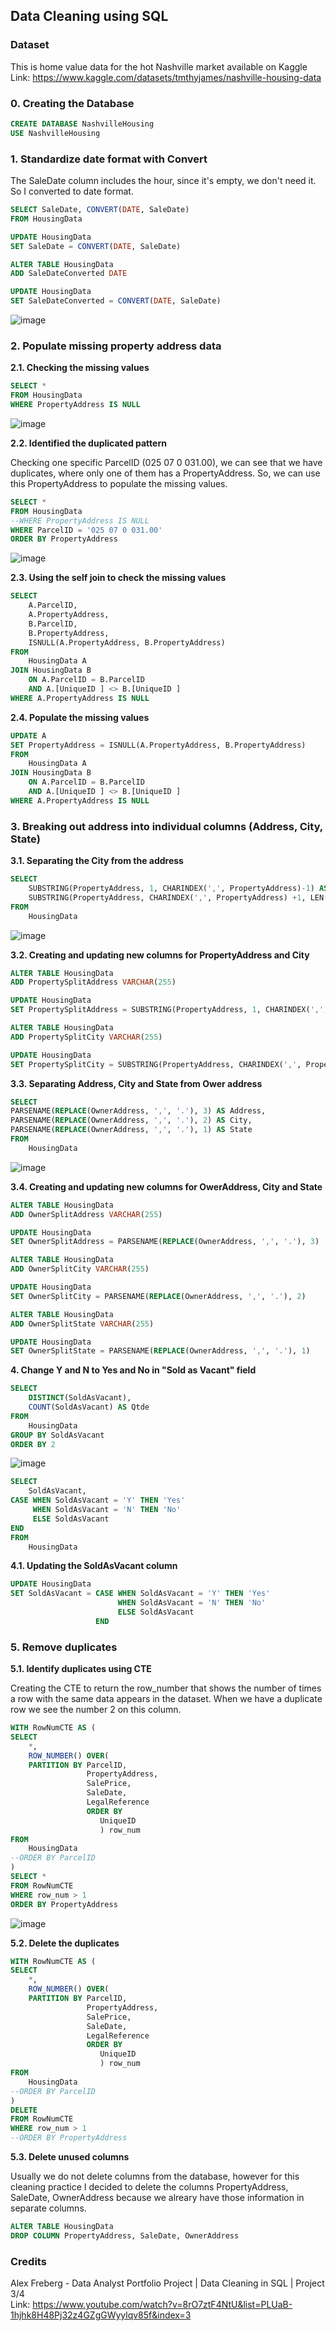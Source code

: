 ## Data Cleaning using SQL

### Dataset
This is home value data for the hot Nashville market available on Kaggle <br>
Link: https://www.kaggle.com/datasets/tmthyjames/nashville-housing-data

### 0. Creating the Database
```sql
CREATE DATABASE NashvilleHousing
USE NashvilleHousing
```

### 1. Standardize date format with Convert

The SaleDate column includes the hour, since it's empty, we don't need it. So I converted to date format.

```sql
SELECT SaleDate, CONVERT(DATE, SaleDate) 
FROM HousingData

UPDATE HousingData
SET SaleDate = CONVERT(DATE, SaleDate)

ALTER TABLE HousingData
ADD SaleDateConverted DATE

UPDATE HousingData
SET SaleDateConverted = CONVERT(DATE, SaleDate)
```
![image](https://user-images.githubusercontent.com/100388639/195446756-f7a343a7-b853-48c4-9581-bdbd855d7ba8.png)

### 2. Populate missing property address data

**2.1. Checking the missing values**

```sql
SELECT *
FROM HousingData
WHERE PropertyAddress IS NULL
```
![image](https://user-images.githubusercontent.com/100388639/195454241-adf3d8ff-b068-4d66-bf85-0518a05e682f.png)

**2.2. Identified the duplicated pattern**

Checking one specific ParcelID (025 07 0 031.00), we can see that we have duplicates, where only one of them has a PropertyAddress. So, we can use this PropertyAddress to populate the missing values.

```sql
SELECT *
FROM HousingData
--WHERE PropertyAddress IS NULL
WHERE ParcelID = '025 07 0 031.00'
ORDER BY PropertyAddress
```
![image](https://user-images.githubusercontent.com/100388639/195454298-b4ac6137-2fe0-45b5-9abd-9fb3a47f6bda.png)

**2.3. Using the self join to check the missing values**

```sql
SELECT 
	A.ParcelID,
	A.PropertyAddress,
	B.ParcelID,
	B.PropertyAddress,
	ISNULL(A.PropertyAddress, B.PropertyAddress)
FROM 
	HousingData A
JOIN HousingData B
	ON A.ParcelID = B.ParcelID
	AND A.[UniqueID ] <> B.[UniqueID ]
WHERE A.PropertyAddress IS NULL
```

**2.4. Populate the missing values**

```sql
UPDATE A
SET PropertyAddress = ISNULL(A.PropertyAddress, B.PropertyAddress)
FROM 
	HousingData A
JOIN HousingData B
	ON A.ParcelID = B.ParcelID
	AND A.[UniqueID ] <> B.[UniqueID ]
WHERE A.PropertyAddress IS NULL
```

### 3. Breaking out address into individual columns (Address, City, State)

**3.1. Separating the City from the address** 

```sql
SELECT
	SUBSTRING(PropertyAddress, 1, CHARINDEX(',', PropertyAddress)-1) AS Address,
	SUBSTRING(PropertyAddress, CHARINDEX(',', PropertyAddress) +1, LEN(PropertyAddress)) AS City
FROM
	HousingData
 ``` 
 ![image](https://user-images.githubusercontent.com/100388639/195455461-1fe99be7-b861-4425-8cda-4a39e31b8b72.png)
 
 **3.2. Creating and updating new columns for PropertyAddress and City**
 
```sql
ALTER TABLE HousingData
ADD PropertySplitAddress VARCHAR(255)

UPDATE HousingData
SET PropertySplitAddress = SUBSTRING(PropertyAddress, 1, CHARINDEX(',', PropertyAddress)-1)

ALTER TABLE HousingData
ADD PropertySplitCity VARCHAR(255)

UPDATE HousingData
SET PropertySplitCity = SUBSTRING(PropertyAddress, CHARINDEX(',', PropertyAddress) +1, LEN(PropertyAddress))
```
**3.3. Separating Address, City and State from Ower address**

```sql
SELECT
PARSENAME(REPLACE(OwnerAddress, ',', '.'), 3) AS Address,
PARSENAME(REPLACE(OwnerAddress, ',', '.'), 2) AS City,
PARSENAME(REPLACE(OwnerAddress, ',', '.'), 1) AS State
FROM
	HousingData
```  
![image](https://user-images.githubusercontent.com/100388639/195455702-a5500938-8349-492c-bf81-6024661cbd4e.png)

**3.4. Creating and updating new columns for OwerAddress, City and State**

```sql
ALTER TABLE HousingData
ADD OwnerSplitAddress VARCHAR(255)

UPDATE HousingData
SET OwnerSplitAddress = PARSENAME(REPLACE(OwnerAddress, ',', '.'), 3)

ALTER TABLE HousingData
ADD OwnerSplitCity VARCHAR(255)

UPDATE HousingData
SET OwnerSplitCity = PARSENAME(REPLACE(OwnerAddress, ',', '.'), 2)

ALTER TABLE HousingData
ADD OwnerSplitState VARCHAR(255)

UPDATE HousingData
SET OwnerSplitState = PARSENAME(REPLACE(OwnerAddress, ',', '.'), 1)
```

**4. Change Y and N to Yes and No in "Sold as Vacant" field**

```sql
SELECT
	DISTINCT(SoldAsVacant),
	COUNT(SoldAsVacant) AS Qtde
FROM
	HousingData
GROUP BY SoldAsVacant
ORDER BY 2
```
![image](https://user-images.githubusercontent.com/100388639/195455876-b225b71b-634d-4f6f-8952-811ebd208f6a.png)

```sql
SELECT
	SoldAsVacant,
CASE WHEN SoldAsVacant = 'Y' THEN 'Yes'
	 WHEN SoldAsVacant = 'N' THEN 'No'
	 ELSE SoldAsVacant
END
FROM
	HousingData
```  

**4.1. Updating the SoldAsVacant column**

```sql
UPDATE HousingData
SET SoldAsVacant = CASE WHEN SoldAsVacant = 'Y' THEN 'Yes'
						WHEN SoldAsVacant = 'N' THEN 'No'
				        ELSE SoldAsVacant
                   END
```
### 5. Remove duplicates

**5.1. Identify duplicates using CTE**

Creating the CTE to return the row_number that shows the number of times a row with the same data appears in the dataset. When we have a duplicate row we see the number 2 on this column.

```sql
WITH RowNumCTE AS (
SELECT
	*,
	ROW_NUMBER() OVER(
	PARTITION BY ParcelID,
				 PropertyAddress,
				 SalePrice,
				 SaleDate,
				 LegalReference
				 ORDER BY
					UniqueID
					) row_num
FROM
	HousingData
--ORDER BY ParcelID
)
SELECT *
FROM RowNumCTE
WHERE row_num > 1
ORDER BY PropertyAddress
```
![image](https://user-images.githubusercontent.com/100388639/195462865-b1a93637-39fe-4487-9267-4c3f382029cd.png)

**5.2. Delete the duplicates**

```sql
WITH RowNumCTE AS (
SELECT
	*,
	ROW_NUMBER() OVER(
	PARTITION BY ParcelID,
				 PropertyAddress,
				 SalePrice,
				 SaleDate,
				 LegalReference
				 ORDER BY
					UniqueID
					) row_num
FROM
	HousingData
--ORDER BY ParcelID
)
DELETE
FROM RowNumCTE
WHERE row_num > 1
--ORDER BY PropertyAddress
```

**5.3. Delete unused columns**

Usually we do not delete columns from the database, however for this cleaning practice I decided to delete the columns PropertyAddress, SaleDate, OwnerAddress because we alreary have those information in separate columns.

```sql
ALTER TABLE HousingData
DROP COLUMN PropertyAddress, SaleDate, OwnerAddress
```
### Credits

 Alex Freberg - Data Analyst Portfolio Project | Data Cleaning in SQL | Project 3/4 <br>
 Link: https://www.youtube.com/watch?v=8rO7ztF4NtU&list=PLUaB-1hjhk8H48Pj32z4GZgGWyylqv85f&index=3
